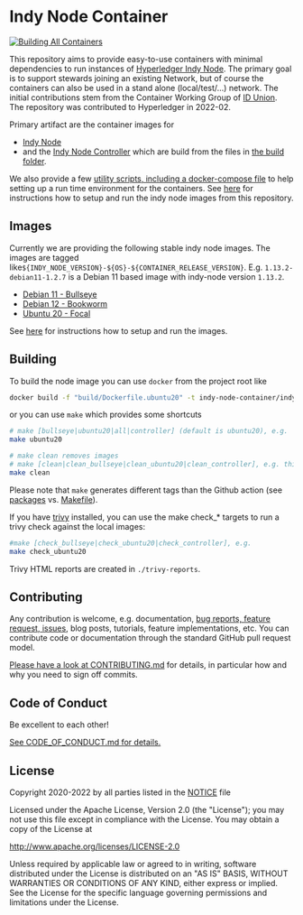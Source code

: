 # Indy Node Container

[![Building All Containers](https://github.com/hyperledger/indy-node-container/actions/workflows/build-all.yml/badge.svg)](https://github.com/hyperledger/indy-node-container/actions/workflows/build-all.yml)

This repository aims to provide easy-to-use containers with minimal dependencies to run instances of [Hyperledger Indy Node](https://github.com/hyperledger/indy-node). The primary goal is to support stewards joining an existing Network, but of course the containers can also be used in a stand alone (local/test/...) network. The initial contributions stem from the Container Working Group of [ID Union](https://github.com/IDunion). The repository was contributed to Hyperledger in 2022-02.

Primary artifact are the container images for

- [Indy Node](https://github.com/hyperledger/indy-node-container/pkgs/container/indy-node-container%2Findy_node)
- and the [Indy Node Controller](https://github.com/hyperledger/indy-node-container/pkgs/container/indy-node-container%2Findy_node_controller)
 which are build from the files in [the build folder](build/).

We also provide a few [utility scripts, including a docker-compose file](run/) to help setting up a run time environment for the containers.
See [here](run/) for instructions how to setup and run the indy node images from this repository.

## Images


Currently we are providing the following stable indy node images. The images are tagged like`${INDY_NODE_VERSION}-${OS}-${CONTAINER_RELEASE_VERSION}`. E.g. `1.13.2-debian11-1.2.7` is a Debian 11 based image with indy-node version `1.13.2`.

- [Debian 11 - Bullseye](https://github.com/hyperledger/indy-node-container/pkgs/container/indy-node-container%2Findy_node/320834582?tag=1.13.2-debian11-1.2)
- [Debian 12 - Bookworm](https://github.com/hyperledger/indy-node-container/pkgs/container/indy-node-container%2Findy_node/320834582?tag=1.13.2-debian12-1.2)
- [Ubuntu 20 - Focal](https://github.com/hyperledger/indy-node-container/pkgs/container/indy-node-container%2Findy_node/320834582?tag=1.13.2-ubuntu20-1.2)

See [here](run/) for instructions how to setup and run the images.

## Building

To build the node image you can use `docker` from the project root like

```bash
docker build -f "build/Dockerfile.ubuntu20" -t indy-node-container/indy_node:ubuntu20 ./build
```

or you can use `make` which provides some shortcuts

```bash
# make [bullseye|ubuntu20|all|controller] (default is ubuntu20), e.g.
make ubuntu20

# make clean removes images
# make [clean|clean_bullseye|clean_ubuntu20|clean_controller], e.g. this removes all images
make clean
```

Please note that `make` generates different tags than the Github action (see [packages](https://github.com/hyperledger/indy-node-container/pkgs/container/indy-node-container%2Findy_node) vs. [Makefile](./Makefile)).

If you have [trivy](https://aquasecurity.github.io/trivy) installed, you can use the make check_* targets to run a trivy check against the local images:

```bash
#make [check_bullseye|check_ubuntu20|check_controller], e.g.
make check_ubuntu20
```

Trivy HTML reports are created in `./trivy-reports`.

## Contributing

Any contribution is welcome, e.g. documentation, [bug reports, feature request, issues](issues/), blog posts, tutorials, feature implementations, etc. You can contribute code or documentation through the standard GitHub pull request model.

[Please have a look at CONTRIBUTING.md](CONTRIBUTING.md) for details, in particular how and why you need to sign off commits.

## Code of Conduct

Be excellent to each other!

[See CODE_OF_CONDUCT.md for details.](CODE_OF_CONDUCT.md)

## License

Copyright 2020-2022 by all parties listed in the [NOTICE](NOTICE) file

Licensed under the Apache License, Version 2.0 (the "License");
you may not use this file except in compliance with the License.
You may obtain a copy of the License at

<http://www.apache.org/licenses/LICENSE-2.0>

Unless required by applicable law or agreed to in writing, software
distributed under the License is distributed on an "AS IS" BASIS,
WITHOUT WARRANTIES OR CONDITIONS OF ANY KIND, either express or implied.
See the License for the specific language governing permissions and
limitations under the License.
